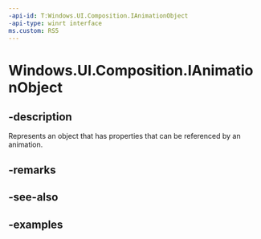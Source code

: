 ```yaml
---
-api-id: T:Windows.UI.Composition.IAnimationObject
-api-type: winrt interface
ms.custom: RS5
---
```


<!-- Interface syntax.
public interface IAnimationObject 
-->

# Windows.UI.Composition.IAnimationObject

## -description

Represents an object that has properties that can be referenced by an animation.



## -remarks

## -see-also

## -examples

